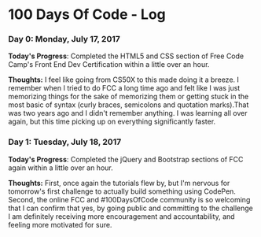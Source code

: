 # 100 Days Of Code - Log

### Day 0: Monday, July 17, 2017

**Today's Progress**: Completed the HTML5 and CSS section of Free Code Camp's Front End Dev Certification within a little over an hour.

**Thoughts:** I feel like going from CS50X to this made doing it a breeze. I remember when I tried to do FCC a long time ago and felt like I was just memorizing things for the sake of memorizing them or getting stuck in the most basic of syntax (curly braces, semicolons and quotation marks).That was two years ago and I didn't remember anything. I was learning all over again, but this time picking up on everything significantly faster.

### Day 1: Tuesday, July 18, 2017

**Today's Progress**: Completed the jQuery and Bootstrap sections of FCC again within a little over an hour.

**Thoughts:** First, once again the tutorials flew by, but I'm nervous for tomorrow's first challenge to actually build something using CodePen. Second, the online FCC and #100DaysOfCode community is so welcoming that I can confirm that yes, by going public and committing to the challenge I am definitely receiving more encouragement and accountability, and feeling more motivated for sure. 

